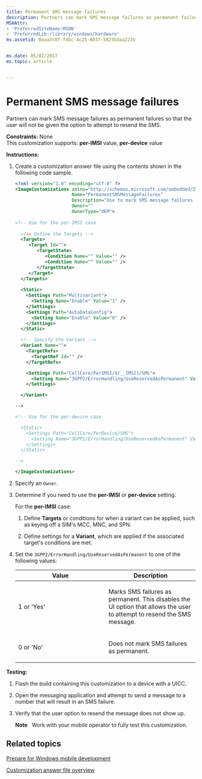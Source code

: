 ```yaml
---
title: Permanent SMS message failures
description: Partners can mark SMS message failures as permanent failures so that the user will not be given the option to attempt to resend the SMS.
MSHAttr:
- 'PreferredSiteName:MSDN'
- 'PreferredLib:/library/windows/hardware'
ms.assetid: 6eaa3c0f-fdbc-4c25-8037-5823bdaa2235


ms.date: 05/02/2017
ms.topic: article


---
```


# Permanent SMS message failures


Partners can mark SMS message failures as permanent failures so that the user will not be given the option to attempt to resend the SMS.

<a href="" id="constraints---none"></a>**Constraints:** None  
This customization supports: **per-IMSI** value, **per-device** value

<a href="" id="instructions-"></a>**Instructions:**  
1.  Create a customization answer file using the contents shown in the following code sample.

    ```XML
    <?xml version="1.0" encoding="utf-8" ?>  
    <ImageCustomizations xmlns="http://schemas.microsoft.com/embedded/2004/10/ImageUpdate"  
                         Name="PermanentSMSMessageFailures"  
                         Description="Use to mark SMS message failures as permanent failures so that users cannot attempt to resend the SMS."  
                         Owner=""  
                         OwnerType="OEM"> 
      
    <!-- Use for the per-IMSI case 
      
      <!-- Define the Targets --> 
      <Targets>
         <Target Id="">
            <TargetState>
               <Condition Name="" Value="" />
               <Condition Name="" Value="" />
            </TargetState>
         </Target>
      </Targets>
      
      <Static>
        <Settings Path="Multivariant">
          <Setting Name="Enable" Value="1" />
        </Settings>
        <Settings Path="AutoDataConfig">
          <Setting Name="Enable" Value="0" />
        </Settings>
      </Static>

      <!-- Specify the Variant -->
      <Variant Name=""> 
        <TargetRefs>
          <TargetRef Id="" /> 
        </TargetRefs>

        <Settings Path="CellCore/PerIMSI/$(__IMSI)/SMS">  
          <Setting Name="3GPP2/ErrorHandling/UseReservedAsPermanent" Value="" />
        </Settings>  

      </Variant>

    -->

    <!-- Use for the per-device case

      <Static>  
        <Settings Path="CellCore/PerDevice/SMS">  
          <Setting Name="3GPP2/ErrorHandling/UseReservedAsPermanent" Value="" />
        </Settings>  
      </Static>

    -->

    </ImageCustomizations>
    ```

2.  Specify an `Owner`.

3.  Determine if you need to use the **per-IMSI** or **per-device** setting.

    For the **per-IMSI** case:

    1.  Define **Targets** or conditions for when a variant can be applied, such as keying off a SIM's MCC, MNC, and SPN.

    2.  Define settings for a **Variant**, which are applied if the associated target's conditions are met.

4.  Set the `3GPP2/ErrorHandling/UseReservedAsPermanent` to one of the following values:

    <table>
    <colgroup>
    <col width="50%" />
    <col width="50%" />
    </colgroup>
    <thead>
    <tr class="header">
    <th>Value</th>
    <th>Description</th>
    </tr>
    </thead>
    <tbody>
    <tr class="odd">
    <td><p>1 or 'Yes'</p></td>
    <td><p>Marks SMS failures as permanent. This disables the UI option that allows the user to attempt to resend the SMS message.</p></td>
    </tr>
    <tr class="even">
    <td><p>0 or 'No'</p></td>
    <td><p>Does not mark SMS failures as permanent.</p></td>
    </tr>
    </tbody>
    </table>

     

<a href="" id="testing-"></a>**Testing:**  
1.  Flash the build containing this customization to a device with a UICC.

2.  Open the messaging application and attempt to send a message to a number that will result in an SMS failure.

3.  Verify that the user option to resend the message does not show up.

    **Note**  
    Work with your mobile operator to fully test this customization.

## Related topics

[Prepare for Windows mobile development](https://docs.microsoft.com/en-us/windows-hardware/manufacture/mobile/preparing-for-windows-mobile-development)

[Customization answer file overview](https://docs.microsoft.com/en-us/windows-hardware/customize/mobile/mcsf/customization-answer-file)
